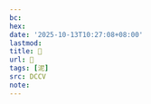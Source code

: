 ```yaml
---
bc:
hex:
date: '2025-10-13T10:27:08+08:00'
lastmod:
title: 􀟃
url: 􀟃
tags: [泥]
src: DCCV
note:
---
```


